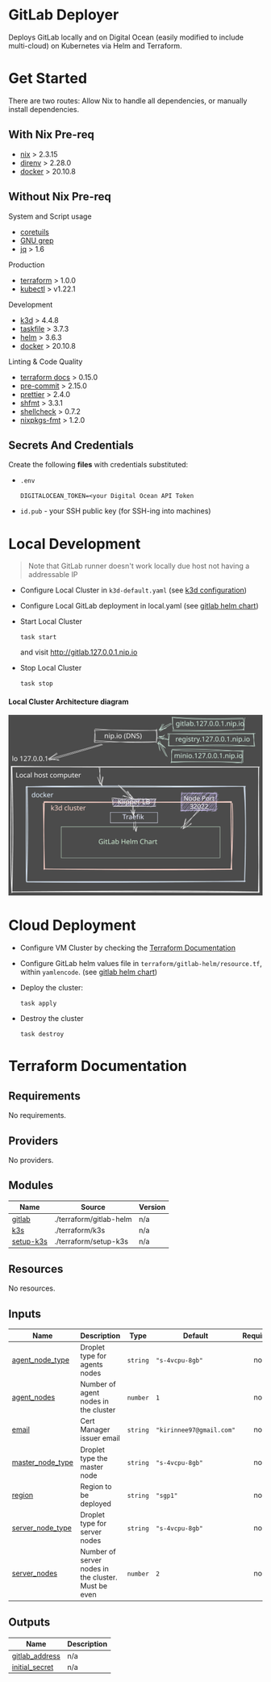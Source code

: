 # GitLab Deployer

Deploys GitLab locally and on Digital Ocean (easily modified to include multi-cloud) on Kubernetes via Helm and
Terraform.


# Get Started
There are two routes: Allow Nix to handle all dependencies, or manually install dependencies.

## With Nix Pre-req
- [nix](https://nixos.org/download.html) > 2.3.15
- [direnv](https://direnv.net/) > 2.28.0
- [docker](https://www.docker.com/products/docker-desktop) > 20.10.8

## Without Nix Pre-req

System and Script usage
- [coretuils](https://www.gnu.org/software/coreutils/)
- [GNU grep](https://www.gnu.org/software/grep/)
- [jq](https://stedolan.github.io/jq/) > 1.6

Production
- [terraform](https://www.terraform.io/) > 1.0.0
- [kubectl](https://kubernetes.io/docs/tasks/tools/) > v1.22.1

Development
- [k3d](https://k3d.io/v4.4.8/) > 4.4.8
- [taskfile](https://taskfile.dev/#/) > 3.7.3
- [helm](https://helm.sh/) > 3.6.3
- [docker](https://www.docker.com/products/docker-desktop) > 20.10.8

Linting & Code Quality
- [terraform docs](https://github.com/terraform-docs/terraform-docs) > 0.15.0
- [pre-commit](https://pre-commit.com/) > 2.15.0
- [prettier](https://prettier.io/) > 2.4.0
- [shfmt](https://github.com/mvdan/sh) > 3.3.1
- [shellcheck](https://github.com/koalaman/shellcheck) > 0.7.2
- [nixpkgs-fmt](https://github.com/nix-community/nixpkgs-fmt) > 1.2.0


## Secrets And Credentials

Create the following **files** with credentials substituted:
- `.env`
    ```
    DIGITALOCEAN_TOKEN=<your Digital Ocean API Token
    ```

- `id.pub` - your SSH public key (for SSH-ing into machines)

# Local Development

> Note that GitLab runner doesn't work locally due host not having a addressable IP

- Configure Local Cluster in `k3d-default.yaml` (see [k3d configuration](https://k3d.io/usage/configfile/))

- Configure Local GitLab deployment in local.yaml (see [gitlab helm chart](https://docs.gitlab.com/charts/charts/globals.html))

- Start Local Cluster
    ```
    task start
    ```
    and visit http://gitlab.127.0.0.1.nip.io

- Stop Local Cluster
    ```
    task stop
    ```

#### Local Cluster Architecture diagram
![Local deployment](./local-dev.svg)

# Cloud Deployment
- Configure VM Cluster by checking the [Terraform Documentation](#terraform-documentation)
- Configure GitLab helm values file in `terraform/gitlab-helm/resource.tf`, within `yamlencode`.  (see [gitlab helm chart](https://docs.gitlab.com/charts/charts/globals.html))

- Deploy the cluster:
    ```
    task apply
    ```

- Destroy the cluster
    ```
    task destroy
    ```


# Terraform Documentation
<!-- BEGINNING OF PRE-COMMIT-TERRAFORM DOCS HOOK -->
## Requirements

No requirements.

## Providers

No providers.

## Modules

| Name | Source | Version |
|------|--------|---------|
| <a name="module_gitlab"></a> [gitlab](#module\_gitlab) | ./terraform/gitlab-helm | n/a |
| <a name="module_k3s"></a> [k3s](#module\_k3s) | ./terraform/k3s | n/a |
| <a name="module_setup-k3s"></a> [setup-k3s](#module\_setup-k3s) | ./terraform/setup-k3s | n/a |

## Resources

No resources.

## Inputs

| Name | Description | Type | Default | Required |
|------|-------------|------|---------|:--------:|
| <a name="input_agent_node_type"></a> [agent\_node\_type](#input\_agent\_node\_type) | Droplet type for agents nodes | `string` | `"s-4vcpu-8gb"` | no |
| <a name="input_agent_nodes"></a> [agent\_nodes](#input\_agent\_nodes) | Number of agent nodes in the cluster | `number` | `1` | no |
| <a name="input_email"></a> [email](#input\_email) | Cert Manager issuer email | `string` | `"kirinnee97@gmail.com"` | no |
| <a name="input_master_node_type"></a> [master\_node\_type](#input\_master\_node\_type) | Droplet type the master node | `string` | `"s-4vcpu-8gb"` | no |
| <a name="input_region"></a> [region](#input\_region) | Region to be deployed | `string` | `"sgp1"` | no |
| <a name="input_server_node_type"></a> [server\_node\_type](#input\_server\_node\_type) | Droplet type for server nodes | `string` | `"s-4vcpu-8gb"` | no |
| <a name="input_server_nodes"></a> [server\_nodes](#input\_server\_nodes) | Number of server nodes in the cluster. Must be even | `number` | `2` | no |

## Outputs

| Name | Description |
|------|-------------|
| <a name="output_gitlab_address"></a> [gitlab\_address](#output\_gitlab\_address) | n/a |
| <a name="output_initial_secret"></a> [initial\_secret](#output\_initial\_secret) | n/a |
<!-- END OF PRE-COMMIT-TERRAFORM DOCS HOOK -->
